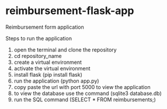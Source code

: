 # reimbursement-flask-app
Reimbursement form application

Steps to run the application
1. open the terminal and clone the repository
2. cd repository_name
3. create a virtual environment
4. activate the virtual environment
5. install flask (pip install flask)
6. run the application (python app.py)
7. copy paste the url with port 5000 to view the application
8. to view the database use the command (sqlite3 database.db)
9. run the SQL command (SELECT * FROM reimbursements;)
